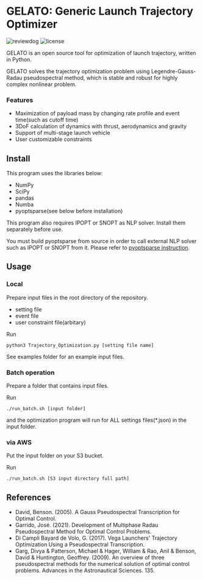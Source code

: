 # GELATO: Generic Launch Trajectory Optimizer
![reviewdog](https://github.com/istellartech/Trajectory_Optimization/actions/workflows/reviewdog.yaml/badge.svg)
![license](https://img.shields.io/github/license/istellartech/GELATO)

GELATO is an open source tool for optimization of launch trajectory, written in Python.

GELATO solves the trajectory optimization problem using Legendre-Gauss-Radau pseudospectral method, which is stable and robust for highly complex nonlinear problem.


### Features

 - Maximization of payload mass by changing rate profile and event time(such as cutoff time)
 - 3DoF calculation of dynamics with thrust, aerodynamics and gravity
 - Support of multi-stage launch vehicle
 - User customizable constraints

## Install

This program uses the libraries below:
 - NumPy
 - SciPy
 - pandas
 - Numba
 - pyoptsparse(see below before installation)

This program also requires IPOPT or SNOPT as NLP solver. Install them separately before use.

You must build pyoptsparse from source in order to call external NLP solver such as IPOPT or SNOPT from it. Please refer to [pyoptsparse instruction](https://mdolab-pyoptsparse.readthedocs-hosted.com/en/latest/optimizers/IPOPT.html).




## Usage

### Local

Prepare input files in the root directory of the repository.
 - setting file
 - event file
 - user constraint file(arbitary)

Run
```
python3 Trajectory_Optimization.py [setting file name]
```

See examples folder for an example input files.


### Batch operation

Prepare a folder that contains input files.

Run
```
./run_batch.sh [input folder]
```

and the optimization program will run for ALL settings files(\*.json) in the input folder.


### via AWS

Put the input folder on your S3 bucket.

Run
```
./run_batch.sh [S3 input directory full path]
```


## References

 - David, Benson. (2005). A Gauss Pseudospectral Transcription for Optimal Control.
 - Garrido, José. (2021). Development of Multiphase Radau Pseudospectral Method for Optimal Control Problems.
 - Di Campli Bayard de Volo, G. (2017). Vega Launchers' Trajectory Optimization Using a Pseudospectral Transcription.
 - Garg, Divya & Patterson, Michael & Hager, William & Rao, Anil & Benson, David & Huntington, Geoffrey. (2009). An overview of three pseudospectral methods for the numerical solution of optimal control problems. Advances in the Astronautical Sciences. 135. 
 
